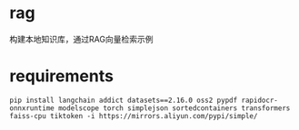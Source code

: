 # rag

构建本地知识库，通过RAG向量检索示例

# requirements

```shell
pip install langchain addict datasets==2.16.0 oss2 pypdf rapidocr-onnxruntime modelscope torch simplejson sortedcontainers transformers faiss-cpu tiktoken -i https://mirrors.aliyun.com/pypi/simple/
